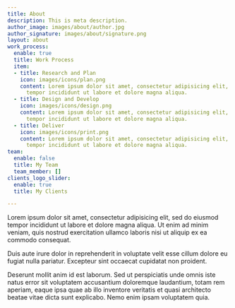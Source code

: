 ```yaml
---
title: About
description: This is meta description.
author_image: images/about/author.jpg
author_signature: images/about/signature.png
layout: about
work_process:
  enable: true
  title: Work Process
  item:
  - title: Research and Plan
    icon: images/icons/plan.png
    content: Lorem ipsum dolor sit amet, consectetur adipisicing elit, sed do eiusmod
      tempor incididunt ut labore et dolore magna aliqua.
  - title: Design and Develop
    icon: images/icons/design.png
    content: Lorem ipsum dolor sit amet, consectetur adipisicing elit, sed do eiusmod
      tempor incididunt ut labore et dolore magna aliqua.
  - title: Deliver
    icon: images/icons/print.png
    content: Lorem ipsum dolor sit amet, consectetur adipisicing elit, sed do eiusmod
      tempor incididunt ut labore et dolore magna aliqua.
team:
  enable: false
  title: My Team
  team_member: []
clients_logo_slider:
  enable: true
  title: My Clients

---
```

Lorem ipsum dolor sit amet, consectetur adipisicing elit, sed do eiusmod tempor incididunt ut labore et dolore magna aliqua. Ut enim ad minim veniam, quis nostrud exercitation ullamco laboris nisi ut aliquip ex ea commodo consequat.

Duis aute irure dolor in reprehenderit in voluptate velit esse cillum dolore eu fugiat nulla pariatur. Excepteur sint occaecat cupidatat non proident.

Deserunt mollit anim id est laborum. Sed ut perspiciatis unde omnis iste natus error sit voluptatem accusantium doloremque laudantium, totam rem aperiam, eaque ipsa quae ab illo inventore veritatis et quasi architecto beatae vitae dicta sunt explicabo. Nemo enim ipsam voluptatem quia.